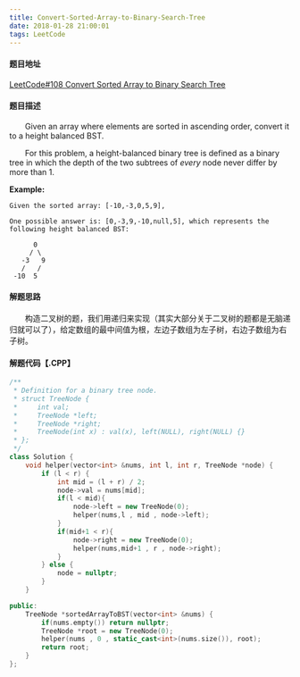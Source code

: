 ```yaml
---
title: Convert-Sorted-Array-to-Binary-Search-Tree
date: 2018-01-28 21:00:01
tags: LeetCode
---
```


#### 题目地址

[LeetCode#108 Convert Sorted Array to Binary Search Tree](https://leetcode.com/problems/convert-sorted-array-to-binary-search-tree/description/)

#### 题目描述

&emsp;&emsp;Given an array where elements are sorted in ascending order, convert it to a height balanced BST.

<!--more-->

&emsp;&emsp;For this problem, a height-balanced binary tree is defined as a binary tree in which the depth of the two subtrees of *every* node never differ by more than 1.

**Example:**

```
Given the sorted array: [-10,-3,0,5,9],

One possible answer is: [0,-3,9,-10,null,5], which represents the following height balanced BST:

      0
     / \
   -3   9
   /   /
 -10  5
```

#### 解题思路

&emsp;&emsp;构造二叉树的题，我们用递归来实现（其实大部分关于二叉树的题都是无脑递归就可以了），给定数组的最中间值为根，左边子数组为左子树，右边子数组为右子树。

#### 解题代码【.CPP】

```c++
/**
 * Definition for a binary tree node.
 * struct TreeNode {
 *     int val;
 *     TreeNode *left;
 *     TreeNode *right;
 *     TreeNode(int x) : val(x), left(NULL), right(NULL) {}
 * };
 */
class Solution {
    void helper(vector<int> &nums, int l, int r, TreeNode *node) {
        if (l < r) {
            int mid = (l + r) / 2;
            node->val = nums[mid];
            if(l < mid){
                node->left = new TreeNode(0);
                helper(nums,l , mid , node->left);
            }
            if(mid+1 < r){
                node->right = new TreeNode(0);
                helper(nums,mid+1 , r , node->right);
            }
        } else {
            node = nullptr;
        }
    }

public:
    TreeNode *sortedArrayToBST(vector<int> &nums) {
        if(nums.empty()) return nullptr;
        TreeNode *root = new TreeNode(0);
        helper(nums , 0 , static_cast<int>(nums.size()), root);
        return root;
    }
};
```

